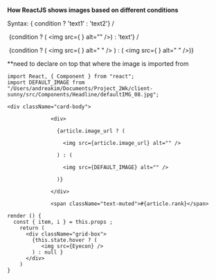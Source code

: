 **How ReactJS shows images based on different conditions** 

Syntax: { condition ? 'text1' : 'text2'}  / 

​             {condition ? ( <img src={ } alt="" />) : 'text'} /

​             {condition ? ( <img src={ } alt=" " /> ) : ( <img src={ } alt=" " />)}

**need to declare on top that where the image is imported from

```
import React, { Component } from "react";
import DEFAULT_IMAGE from "/Users/andreakim/Documents/Project_2Wk/client-sunny/src/Components/Headline/defaultIMG_08.jpg";

<div className="card-body">

              <div>

                {article.image_url ? (

                  <img src={article.image_url} alt="" />

                ) : (

                  <img src={DEFAULT_IMAGE} alt="" />

                )}

              </div>

              <span className="text-muted">#{article.rank}</span>

```

```
render () {
  const { item, i } = this.props ;
    return (
      <div className="grid-box">
        {this.state.hover ? (
           <img src={Eyecon} /> 
        ) : null }
      </div>
    )
}
```

